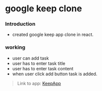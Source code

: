 # google keep clone

### Introduction
* created google keep app clone in react.

### working 
* user can add task
* user has to enter task title
* user has to enter task content
* when user click add button task is added.

> Link to app: [KeepApp](https://srijan450.github.io/google-keep-clone/)
